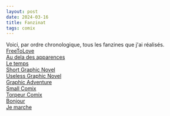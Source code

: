 ```yaml
---
layout: post
date: 2024-03-16
title: Fanzinat
tags: comix
---
```

Voici, par ordre chronologique, tous les fanzines que j'ai réalisés.<br>
[FreeToLove](0-FreeTo.pdf)<br>
[Au dela des apparences](1-AuDela.pdf)<br>
[Le temps](2-Temps.pdf)<br>
[Short Graphic Novel](3-Short.pdf)<br>
[Useless Graphic Novel](4-Inutile.pdf)<br>
[Graphic Adventure](5-Graphic.pdf)<br>
[Small Comix](6-Small.pdf)<br>
[Torpeur Comix](7-Torpeur.pdf)<br>
[Bonjour](8-bonjour.pdf)<br>
[Je marche](9-JeMarche.pdf)<br>
